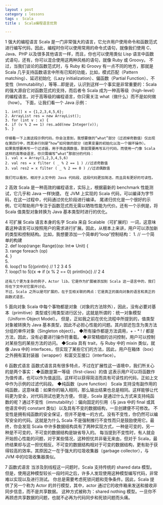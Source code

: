 ```yaml
---
layout : post
category : lessons
tags :  Scala
title :  Scala编程语言优势

---
```



1 强大的编程语言
	Scala 是一门非常强大的语言，它允许用户使用命令和函数范式进行编写代码，因此，编程时你可以使用常用的命令式语句，就像我们使用 C、Java、PHP 以及很多其他语言一样，而且，你也可以使用类似 Lisp 语言中函数式语句，还有，你可以混合使用这两种风格的语句，就像 Ruby 或 Groovy。
	不过，当我们谈论的函数范式时，与 Ruby 和 Groovy 有一点不同的地方，那就是 Scala 几乎支持函数语言中所有已知的功能，比如，模式匹配（Pattern matching）、延迟初始化（Lazy initialization）、偏函数（Partial Function）、不变性（Immutability），等等...即是说，认识到这样一个事实是非常重要的：Scala 的强大源自它对函数范式的支持，而后者令 Scala 成为一种高等级（high-level）的编程语言。对于高等级的编程语言，你只需关注 what（做什么）而不是如何做（how）。
	下面，让我们看一个 Java 示例：

	1. int[] x = {1,2,3,4,5,6};   
	2. ArrayList res = new ArrayList();   
	3. for (int v : x) {   
	4. if (v % 2 == 1) res.add(new Integer(v));   
	5. } 
	
	仔细看一下上面这段示例代码，你会注意到，我想要做的“what”部分（过滤掉奇数值）仅出现在第四行中，而其余行则是“how”如何做的部分（结果变量的初始化以及一个循环操作）。
	如果我想要再写一个过滤器，用于筛选偶数值，那就需要再写五行代码，而使用一门像 Scala 这样的高等级语言，你只需编写“what”那部分的代码：
	1. val x = Array(1,2,3,4,5,6)   
	2. val res = x filter ( _ % 2 == 1 ) //过滤奇数值  
	3. val res2 = x filter ( _ % 2 == 0 ) //过滤偶数值 

	我们可以看到，相对于上文中的 Java 代码段，这段代码更加简洁，而且具有更好的可读性。



2 高效
	Scala 是一种高效的编程语言，实际上，根据最新的 benchmark 性能测试，它几乎和 Java 一样快捷。
	在 JVM 上实现的 Scala 代码，可以编译为字节码，在这一过程中，代码通过优化阶段进行编译。
	尾递归优化是一个很好的示例，它可帮助用户专注于函数范式而无需以牺牲性能为代价。还有一个示例是，将 Scala 值类型对象转换为 Java 基本类型时进行的优化。

4 可扩展
	Scala 语言本身的名字 Scala 来自 Scalable（可扩展的）一词，这意味着这种语言可以按照用户的需求进行扩展。因此，从根本上来讲，用户可以添加新的类型和控制结构。比如，我想要添加一个简单的“loop”控制结构：
	1. // 一个简单的构建  
	2. def loop(range: Range)(op: Int=> Unit) {  
	3. range foreach (op)   
	4. }     
	5.  
	6. loop(1 to 5){println} // 1 2 3 4 5   
	7. loop(1 to 5){x => if (x % 2 == 0) println(x)} // 2 4  

	还有几个更为复杂的例子，Actor lib，它是作为扩展被添加到 Scala 这一语言中的，我们将在下文中对它展开讨论。
	不过，Scala 之所以是可扩展的，在于互相关联的两点：它是真正的面向对象的语言和真正的函数式语言。
	
5 面向对象
	Scala 中每个事物都是对象（对象的方法除外），因此，没有必要对基本（primitive）类型或引用类型进行区分，这就是所谓的：统一对象模型（Uniform Object Model）。
	但是，正如我之前在优化流程中所提到的，值类型对象被转换为 Java 基本类型，因此不必担心性能的问题。其内部还包含为类方法分组的单件对象（Singleton object）。
	◆所有操作都是方法调用，+ - * ! / 都是方法，因此，没有必要进行操作符重载。
	◆非常精细的访问控制，用户可以控制对某些包的某些方法的访问。
	◆Scala 具有  trait，与 Ruby 中的 mixin 类似，就像 Java 中的 interfaces，但实现了某些它们的方法，因此，用户在箱体（box）之外拥有富封装器（wrapper）和富交互接口（interface）。

6 函数式语言
    函数式语言具有很多特点，不过在扩展性这一语境中，我们所关心的是两个事实：
	◆函数是第一等级（first-class）的值
	这表示用户可以将函数作为值传递，也可以作为值返回。这样可以获得简洁而具有可读性的代码，正如上文中作为示例的过滤代码段。
	◆纯函数（pure function）
	Scala 支持没有副作用的纯函数，这意味着：如果你的输入相同，那么输出结果也总是相同。这样能够让代码更为安全，对代码测试也更为方便。
	但是，Scala 是通过什么方式来支持纯函数的呢？通过不变性（immutability）：偏向固定的引用（与 java 中的 final 或其他语言中的 constant 类似）以及具有不变的数据结构，一旦创建便不可修改。
	不变性是拥有纯函数的安全保证，但并不是唯一的方式。没有不变性，你仍然可以编写安全的代码。这就是为什么 Scala 不是强制推行不变性而只是鼓励使用它。最终，你会发现 Scala 中许多数据结构具有了两种实现方式，一种是可变的，另一种是不可变的，不可变的数据结构是缺省导入的。
	每当提到不变性时，有人就会开始担心性能的问题，对于某些情况，这种担忧并非毫无来由，但对于 Scala，最终结果却与这一担忧相反。不可变的数据结构相对于可变的数据结构，更有助于获得较高的效率。其原因之一在于强大的垃圾收集器（garbage collector），与 JVM 中的垃圾收集器类似。

7 函数式语言
    当涉及到线程这一问题时，Scala 支持传统的 shared data 模型。但是，使用这种模型较长一段时间之后，许多人发现使用这种模型编写代码，非常难以实现以及进行测试。
	你总是需要考虑死锁问题和竞争条件。因此，Scala 提供了另一个称为 Actor 的并行模型，其中，actor 通过它的收件箱来发送和接收非同步信息，而不是共享数据。
	这种方式被称为：shared nothing 模型。一旦你不再顾虑共享数据的问题，也就不必再为代码同步和死锁问题而头痛。
